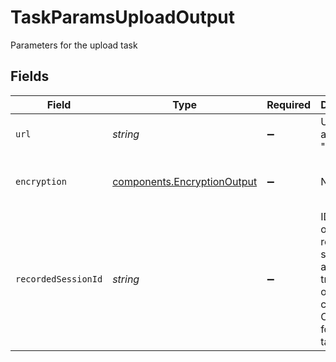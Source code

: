 # TaskParamsUploadOutput

Parameters for the upload task


## Fields

| Field                                                                                                                                                                                                                                                                                                                                                      | Type                                                                                                                                                                                                                                                                                                                                                       | Required                                                                                                                                                                                                                                                                                                                                                   | Description                                                                                                                                                                                                                                                                                                                                                | Example                                                                                                                                                                                                                                                                                                                                                    |
| ---------------------------------------------------------------------------------------------------------------------------------------------------------------------------------------------------------------------------------------------------------------------------------------------------------------------------------------------------------- | ---------------------------------------------------------------------------------------------------------------------------------------------------------------------------------------------------------------------------------------------------------------------------------------------------------------------------------------------------------- | ---------------------------------------------------------------------------------------------------------------------------------------------------------------------------------------------------------------------------------------------------------------------------------------------------------------------------------------------------------- | ---------------------------------------------------------------------------------------------------------------------------------------------------------------------------------------------------------------------------------------------------------------------------------------------------------------------------------------------------------- | ---------------------------------------------------------------------------------------------------------------------------------------------------------------------------------------------------------------------------------------------------------------------------------------------------------------------------------------------------------- |
| `url`                                                                                                                                                                                                                                                                                                                                                      | *string*                                                                                                                                                                                                                                                                                                                                                   | :heavy_minus_sign:                                                                                                                                                                                                                                                                                                                                         | URL of the asset to "upload"                                                                                                                                                                                                                                                                                                                               | https://cdn.livepeer.com/ABC123/filename.mp4                                                                                                                                                                                                                                                                                                               |
| `encryption`                                                                                                                                                                                                                                                                                                                                               | [components.EncryptionOutput](../../models/components/encryptionoutput.md)                                                                                                                                                                                                                                                                                 | :heavy_minus_sign:                                                                                                                                                                                                                                                                                                                                         | N/A                                                                                                                                                                                                                                                                                                                                                        | {<br/>"encryptedKey": "LS0tLS1CRUdJTiBQUklWQVRFIEtFWS0tLS0tCk1JR0hBZ0VBTUJNR0J5cUdTTTQ5QWdFR0NDcUdTTTQ5QXdFSEJHMHdhd0lCQVFRZ1RDRzhRWDZKdkR0eC95ZDMKdlpkUHJKR25LcjhiWHRsdXNIL2FOYW5XdHEraFJBTkNBQVE0QnZ6ODI2L2lDaXV1U0NiZVkwc3FmOXljYWh0OApDRFYyUFF2bDFVM1FLSVRBcWRpaktLa0FSUFVkcWRrYWZzR21PMzBDeElPaDBLNWJSQW5XQzd4KwotLS0tLUVORCBQUklWQVRFIEtFWS0tLS0tCg=="<br/>} |
| `recordedSessionId`                                                                                                                                                                                                                                                                                                                                        | *string*                                                                                                                                                                                                                                                                                                                                                   | :heavy_minus_sign:                                                                                                                                                                                                                                                                                                                                         | ID of the original recorded session to avoid re-transcoding<br/>of the same content. Only used for import task.<br/>                                                                                                                                                                                                                                       | 78df0075-b5f3-4683-a618-1086faca35dc                                                                                                                                                                                                                                                                                                                       |